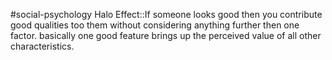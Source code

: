 #social-psychology 
Halo Effect::If someone looks good then you contribute good qualities too them without considering anything further then one factor. basically one good feature brings up the perceived value of all other characteristics.
<!--SR:!2023-11-08,4,270-->